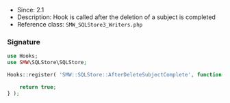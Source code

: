 * Since: 2.1
* Description: Hook is called after the deletion of a subject is completed
* Reference class: `SMW_SQLStore3_Writers.php`

### Signature

```php
use Hooks;
use SMW\SQLStore\SQLStore;

Hooks::register( 'SMW::SQLStore::AfterDeleteSubjectComplete', function( SQLStore $store, $title ) {

	return true;
} );
```